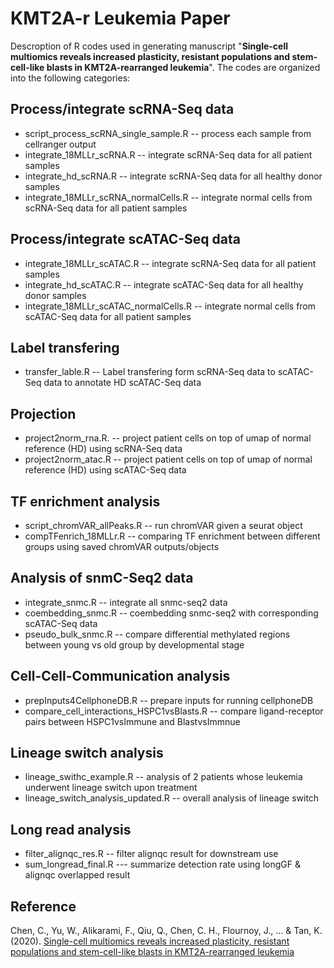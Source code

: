 # KMT2A-r Leukemia Paper

Descroption of R codes used in generating manuscript "**Single-cell multiomics reveals increased plasticity, resistant populations and stem-cell-like blasts in KMT2A-rearranged leukemia**". The codes are organized into the following categories:

## Process/integrate scRNA-Seq data
- script_process_scRNA_single_sample.R  -- process each sample from cellranger output
- integrate_18MLLr_scRNA.R  -- integrate scRNA-Seq data for all patient samples
- integrate_hd_scRNA.R  -- integrate scRNA-Seq data for all healthy donor samples
- integrate_18MLLr_scRNA_normalCells.R  -- integrate normal cells from scRNA-Seq data for all patient samples

## Process/integrate scATAC-Seq data
- integrate_18MLLr_scATAC.R  -- integrate scRNA-Seq data for all patient samples
- integrate_hd_scATAC.R -- integrate scATAC-Seq data for all healthy donor samples
- integrate_18MLLr_scATAC_normalCells.R  -- integrate normal cells from scATAC-Seq data for all patient samples

## Label transfering 
- transfer_lable.R -- Label transfering form scRNA-Seq data to scATAC-Seq data to annotate HD scATAC-Seq data

## Projection 
- project2norm_rna.R. -- project patient cells on top of umap of normal reference (HD) using scRNA-Seq data
- project2norm_atac.R -- project patient cells on top of umap of normal reference (HD) using scATAC-Seq data

## TF enrichment analysis
- script_chromVAR_allPeaks.R -- run chromVAR given a seurat object
- compTFenrich_18MLLr.R -- comparing TF enrichment between different groups using saved chromVAR outputs/objects

## Analysis of snmC-Seq2 data
- integrate_snmc.R -- integrate all snmc-seq2 data
- coembedding_snmc.R -- coembedding snmc-seq2 with corresponding scATAC-Seq data
- pseudo_bulk_snmc.R -- compare differential methylated regions between young vs old group by developmental stage

## Cell-Cell-Communication analysis
- prepInputs4CellphoneDB.R -- prepare inputs for running cellphoneDB
- compare_cell_interactions_HSPC1vsBlasts.R -- compare ligand-receptor pairs between HSPC1vsImmune and BlastvsImmnue


## Lineage switch analysis
- lineage_swithc_example.R  -- analysis of 2 patients whose leukemia underwent lineage switch upon treatment
- lineage_switch_analysis_updated.R -- overall analysis of lineage switch


## Long read analysis
- filter_alignqc_res.R -- filter alignqc result for downstream use
- sum_longread_final.R --- summarize detection rate using longGF & alignqc overlapped result


## Reference
Chen, C., Yu, W., Alikarami, F., Qiu, Q., Chen, C. H., Flournoy, J., ... & Tan, K. (2020).   [Single-cell multiomics reveals increased plasticity, resistant populations and stem-cell-like blasts in KMT2A-rearranged leukemia](https://www.biorxiv.org/content/10.1101/2020.12.06.413930v1)

